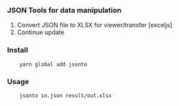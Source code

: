 ### JSON Tools for data manipulation

1. Convert JSON file to XLSX for viewer/transfer [exceljs]
2. Continue update

### Install
```shell
    yarn global add jsonto
```

### Usage
```shell
    jsonto in.json result/out.xlsx
```

